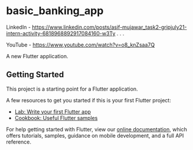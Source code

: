 # basic_banking_app

LinkedIn - https://www.linkedin.com/posts/asif-mujawar_task2-gripjuly21-intern-activity-6818968892917084160-w3Ty
.
.
.

YouTube  - https://www.youtube.com/watch?v=o8_knZsaa7Q

A new Flutter application.

## Getting Started

This project is a starting point for a Flutter application.

A few resources to get you started if this is your first Flutter project:

- [Lab: Write your first Flutter app](https://flutter.dev/docs/get-started/codelab)
- [Cookbook: Useful Flutter samples](https://flutter.dev/docs/cookbook)

For help getting started with Flutter, view our
[online documentation](https://flutter.dev/docs), which offers tutorials,
samples, guidance on mobile development, and a full API reference.
